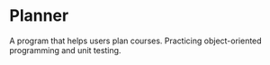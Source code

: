 # Planner
A program that helps users plan courses. Practicing object-oriented programming and unit testing.
